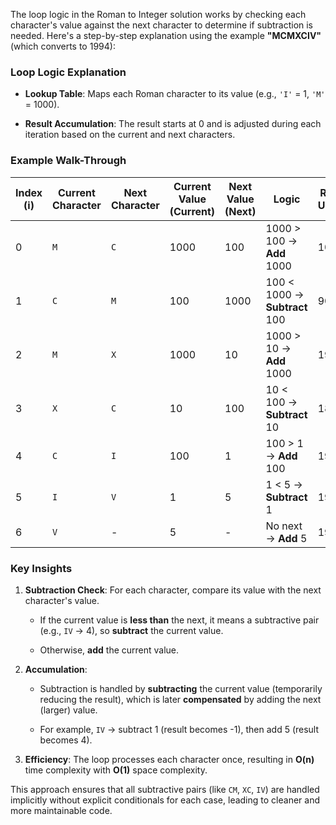 

The loop logic in the Roman to Integer solution works by checking each character's value against the next character to determine if subtraction is needed. Here's a step-by-step explanation using the example **"MCMXCIV"** (which converts to 1994):

### Loop Logic Explanation

*   **Lookup Table**: Maps each Roman character to its value (e.g., `'I'` = 1, `'M'` = 1000).
    
*   **Result Accumulation**: The result starts at 0 and is adjusted during each iteration based on the current and next characters.
    

### Example Walk-Through

<table>
   <thead>
      <tr>
         <th>Index (i)</th>
         <th>Current Character</th>
         <th>Next Character</th>
         <th>Current Value (Current)</th>
         <th>Next Value (Next)</th>
         <th>Logic</th>
         <th class="">Result Update</th>
      </tr>
   </thead>
   <tbody>
      <tr>
         <td class="">0</td>
         <td class=""><code data-v-d3e67ab0="" data-v-010c3103="" class="segment-code-inline">M</code></td>
         <td class=""><code data-v-d3e67ab0="" data-v-010c3103="" class="segment-code-inline">C</code></td>
         <td class="">1000</td>
         <td class="">100</td>
         <td class="">1000 &gt; 100 → <strong class="">Add</strong> 1000</td>
         <td class="">1000</td>
      </tr>
      <tr>
         <td class="">1</td>
         <td class=""><code data-v-d3e67ab0="" data-v-010c3103="" class="segment-code-inline">C</code></td>
         <td class=""><code data-v-d3e67ab0="" data-v-010c3103="" class="segment-code-inline">M</code></td>
         <td class="">100</td>
         <td class="">1000</td>
         <td class="">100 &lt; 1000 → <strong class="">Subtract</strong> 100</td>
         <td class="">900</td>
      </tr>
      <tr>
         <td class="">2</td>
         <td class=""><code data-v-d3e67ab0="" data-v-010c3103="" class="segment-code-inline">M</code></td>
         <td class=""><code data-v-d3e67ab0="" data-v-010c3103="" class="segment-code-inline">X</code></td>
         <td>1000</td>
         <td class="">10</td>
         <td class="">1000 &gt; 10 → <strong class="">Add</strong> 1000</td>
         <td class="">1900</td>
      </tr>
      <tr>
         <td class="">3</td>
         <td class=""><code data-v-d3e67ab0="" data-v-010c3103="" class="segment-code-inline">X</code></td>
         <td class=""><code data-v-d3e67ab0="" data-v-010c3103="" class="segment-code-inline">C</code></td>
         <td class="">10</td>
         <td class="">100</td>
         <td class="">10 &lt; 100 → <strong class="">Subtract</strong> 10</td>
         <td class="">1890</td>
      </tr>
      <tr>
         <td class="">4</td>
         <td class=""><code data-v-d3e67ab0="" data-v-010c3103="" class="segment-code-inline">C</code></td>
         <td class=""><code data-v-d3e67ab0="" data-v-010c3103="" class="segment-code-inline">I</code></td>
         <td class="">100</td>
         <td class="">1</td>
         <td class="">100 &gt; 1 → <strong class="">Add</strong> 100</td>
         <td class="">1990</td>
      </tr>
      <tr>
         <td class="">5</td>
         <td class=""><code data-v-d3e67ab0="" data-v-010c3103="" class="segment-code-inline">I</code></td>
         <td class=""><code data-v-d3e67ab0="" data-v-010c3103="" class="segment-code-inline">V</code></td>
         <td class="">1</td>
         <td class="">5</td>
         <td class="">1 &lt; 5 → <strong class="">Subtract</strong> 1</td>
         <td class="">1989</td>
      </tr>
      <tr>
         <td class="">6</td>
         <td class=""><code data-v-d3e67ab0="" data-v-010c3103="" class="segment-code-inline">V</code></td>
         <td class="">-</td>
         <td class="">5</td>
         <td>-</td>
         <td class="">No next → <strong class="">Add</strong> 5</td>
         <td class="">1994</td>
      </tr>
   </tbody>
</table>

### Key Insights

1.  **Subtraction Check**: For each character, compare its value with the next character's value.
    
    *   If the current value is **less than** the next, it means a subtractive pair (e.g., `IV` → 4), so **subtract** the current value.
        
    *   Otherwise, **add** the current value.
        
2.  **Accumulation**:
    
    *   Subtraction is handled by **subtracting** the current value (temporarily reducing the result), which is later **compensated** by adding the next (larger) value.
        
    *   For example, `IV` → subtract 1 (result becomes -1), then add 5 (result becomes 4).
        
3.  **Efficiency**: The loop processes each character once, resulting in **O(n)** time complexity with **O(1)** space complexity.
    

This approach ensures that all subtractive pairs (like `CM`, `XC`, `IV`) are handled implicitly without explicit conditionals for each case, leading to cleaner and more maintainable code.